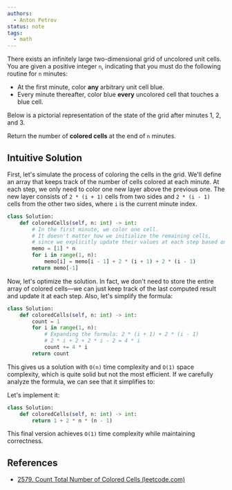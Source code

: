 ```yaml
---
authors:
  - Anton Petrov
status: note
tags:
  - math
---
```


There exists an infinitely large two-dimensional grid of uncolored unit cells. You are given a positive integer `n`, indicating that you must do the following routine for `n` minutes:

- At the first minute, color **any** arbitrary unit cell blue.
- Every minute thereafter, color blue **every** uncolored cell that touches a blue cell.

Below is a pictorial representation of the state of the grid after minutes 1, 2, and 3.

Return the number of **colored cells** at the end of `n` minutes.

## Intuitive Solution

First, let's simulate the process of coloring the cells in the grid. We'll define an array that keeps track of the number of cells colored at each minute. At each step, we only need to color one new layer above the previous one. The new layer consists of `2 * (i + 1)` cells from two sides and `2 * (i - 1)` cells from the other two sides, where `i` is the current minute index.

```python
class Solution:
    def coloredCells(self, n: int) -> int:
        # In the first minute, we color one cell.
        # It doesn't matter how we initialize the remaining cells,
        # since we explicitly update their values at each step based on the previous ones.
        memo = [1] * n
        for i in range(1, n):
            memo[i] = memo[i - 1] + 2 * (i + 1) + 2 * (i - 1)
        return memo[-1]
```

Now, let's optimize the solution. In fact, we don't need to store the entire array of colored cells—we can just keep track of the last computed result and update it at each step. Also, let's simplify the formula:

```python
class Solution:
    def coloredCells(self, n: int) -> int:
        count = 1
        for i in range(1, n):
            # Expanding the formula: 2 * (i + 1) + 2 * (i - 1)
            # 2 * i + 2 + 2 * i - 2 = 4 * i
            count += 4 * i
        return count
```

This gives us a solution with `O(n)` time complexity and `O(1)` space complexity, which is quite solid but not the most efficient. If we carefully analyze the formula, we can see that it simplifies to:

Let's implement it:

```python
class Solution:
    def coloredCells(self, n: int) -> int:
        return 1 + 2 * n * (n - 1)
```

This final version achieves `O(1)` time complexity while maintaining correctness.

## References

- [2579. Count Total Number of Colored Cells (leetcode.com)](https://leetcode.com/problems/count-total-number-of-colored-cells)
